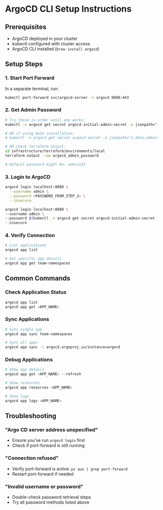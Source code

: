 # ArgoCD CLI Setup Instructions

## Prerequisites

- ArgoCD deployed in your cluster
- kubectl configured with cluster access
- ArgoCD CLI installed (`brew install argocd`)

## Setup Steps

### 1. Start Port Forward

In a separate terminal, run:

```bash
kubectl port-forward svc/argocd-server -n argocd 8080:443
```

### 2. Get Admin Password

```bash
# Try these in order until one works:
kubectl -n argocd get secret argocd-initial-admin-secret -o jsonpath="{.data.password}" | base64 -d

# OR if using Helm installation:
# kubectl -n argocd get secret argocd-secret -o jsonpath="{.data.admin\.password}" | base64 -d

# OR check Terraform output:
cd infrastructure/terraform/environments/local
terraform output -raw argocd_admin_password

# Default password might be: admin123
```

### 3. Login to ArgoCD

```bash
argocd login localhost:8080 \
  --username admin \
  --password <PASSWORD_FROM_STEP_2> \
  --insecure

argocd login localhost:8080 \
--username admin \
--password $(kubectl -n argocd get secret argocd-initial-admin-secret -o jsonpath="{.data.password}" | base64 -d) \
--insecure

```

### 4. Verify Connection

```bash
# List applications
argocd app list

# Get specific app details
argocd app get team-namespaces
```

## Common Commands

### Check Application Status

```bash
argocd app list
argocd app get <APP_NAME>
```

### Sync Applications

```bash
# Sync single app
argocd app sync team-namespaces

# Sync all apps
argocd app sync -l argocd.argoproj.io/instance=argocd
```

### Debug Applications

```bash
# Show app details
argocd app get <APP_NAME> --refresh

# Show resources
argocd app resources <APP_NAME>

# Show logs
argocd app logs <APP_NAME>
```

## Troubleshooting

### "Argo CD server address unspecified"

- Ensure you've run `argocd login` first
- Check if port-forward is still running

### "Connection refused"

- Verify port-forward is active: `ps aux | grep port-forward`
- Restart port-forward if needed

### "Invalid username or password"

- Double-check password retrieval steps
- Try all password methods listed above
